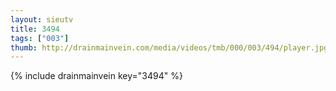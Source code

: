 ```yaml
--- 
layout: sieutv
title: 3494
tags: ["003"]
thumb: http://drainmainvein.com/media/videos/tmb/000/003/494/player.jpg
---
```

{% include drainmainvein key="3494" %} 
